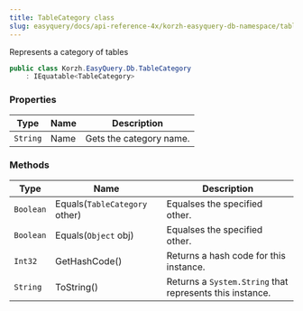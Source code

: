 ```yaml
---
title: TableCategory class
slug: easyquery/docs/api-reference-4x/korzh-easyquery-db-namespace/tablecategory-class
---
```



Represents a category of tables
```csharp
public class Korzh.EasyQuery.Db.TableCategory
    : IEquatable<TableCategory>

```

### Properties

| Type | Name | Description | 
| --- | --- | --- | 
| `String` | Name | Gets the category name. | 


### Methods

| Type | Name | Description | 
| --- | --- | --- | 
| `Boolean` | Equals(`TableCategory` other) | Equalses the specified other. | 
| `Boolean` | Equals(`Object` obj) | Equalses the specified other. | 
| `Int32` | GetHashCode() | Returns a hash code for this instance. | 
| `String` | ToString() | Returns a `System.String` that represents this instance. |